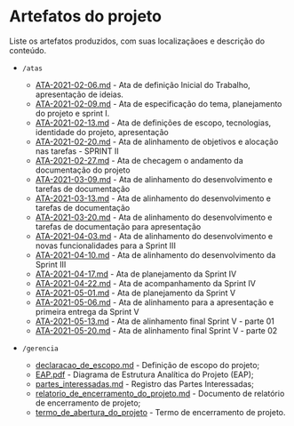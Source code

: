 # Artefatos do projeto

Liste os artefatos produzidos, com suas localizaçãoes e descrição do conteúdo.

* `/atas`

  - [ATA-2021-02-06.md](atas/ATA-2021-02-06.md) - Ata de definição Inicial do Trabalho, apresentação de ideias.
  - [ATA-2021-02-09.md](atas/ATA-2021-02-09.md) - Ata de especificação do tema, planejamento do projeto e sprint I.
  - [ATA-2021-02-13.md](atas/ATA-2021-02-13.md) - Ata de definições de escopo, tecnologias, identidade do projeto, apresentação
  - [ATA-2021-02-20.md](atas/ATA-2021-02-20.md) - Ata de alinhamento de objetivos e alocação nas tarefas - SPRINT II
  - [ATA-2021-02-27.md](atas/ATA-2021-02-27.md) - Ata de checagem o andamento da documentação do projeto
  - [ATA-2021-03-09.md](atas/ATA-2021-03-09.md) - Ata de alinhamento do desenvolvimento e tarefas de documentação
  - [ATA-2021-03-13.md](atas/ATA-2021-03-13.md) - Ata de alinhamento do desenvolvimento e tarefas de documentação
  - [ATA-2021-03-20.md](atas/ATA-2021-03-20.md) - Ata de alinhamento do desenvolvimento e tarefas de documentação para apresentação
  - [ATA-2021-04-03.md](atas/ATA-2021-04-03.md) - Ata de alinhamento do desenvolvimento e novas funcionalidades para a Sprint III
  - [ATA-2021-04-10.md](atas/ATA-2021-04-10.md) - Ata de alinhamento do desenvolvimento da Sprint III
  - [ATA-2021-04-17.md](atas/ATA-2021-04-17.md) - Ata de planejamento da Sprint IV
  - [ATA-2021-04-22.md](atas/ATA-2021-04-22.md) - Ata de acompanhamento da Sprint IV
  - [ATA-2021-05-01.md](atas/ATA-2021-05-01.md) - Ata de planejamento da Sprint V
  - [ATA-2021-05-06.md](atas/ATA-2021-05-06.md) - Ata de alinhamento para a apresentação e primeira entrega da Sprint V
  - [ATA-2021-05-13.md](atas/ATA-2021-05-13.md) - Ata de alinhamento final Sprint V - parte 01
  - [ATA-2021-05-20.md](atas/ATA-2021-05-20.md) - Ata de alinhamento final Sprint V - parte 02

* `/gerencia`
  * [declaracao_de_escopo.md](declaracao_de_escopo.md) -  Definição de escopo do projeto;
  * [EAP.pdf](EAP.pdf) - Diagrama de Estrutura Analítica do Projeto (EAP);
  * [partes_interessadas.md](partes_interessadas.md) - Registro das Partes Interessadas;
  * [relatorio_de_encerramento_do_projeto.md](relatorio_de_encerramento_do_projeto.md) - Documento de relatório de encerramento de projeto;
  * [termo_de_abertura_do_projeto](termo_de_abertura_do_projeto.md) - Termo de encerramento de projeto.
